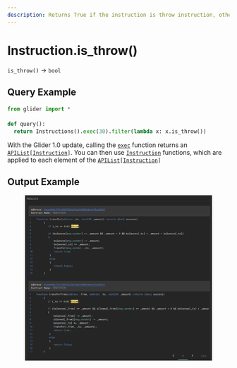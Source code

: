 ```yaml
---
description: Returns True if the instruction is throw instruction, otherwise returns False.
---
```


# Instruction.is\_throw()

`is_throw()` -> `bool`

## Query Example

```python
from glider import *

def query():
  return Instructions().exec(30).filter(lambda x: x.is_throw())
```

With the Glider 1.0 update, calling the [`exec`](../instructions/instructions.exec.md) function returns an [`APIList`](../iterables/apilist.md)`[`[`Instruction`](./)`]`. You can then use [`Instruction`](./) functions, which are applied to each element of the [`APIList`](../iterables/apilist.md)`[`[`Instruction`](./)`]`

## Output Example

<figure><img src="../../.gitbook/assets/image (1) (1) (1) (1) (1) (1).png" alt=""><figcaption></figcaption></figure>

